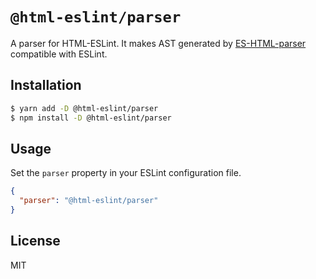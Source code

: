 # `@html-eslint/parser`

A parser for HTML-ESLint.
It makes AST generated by [ES-HTML-parser](https://github.com/yeonjuan/es-html-parser) compatible with ESLint.

## Installation

```bash
$ yarn add -D @html-eslint/parser
$ npm install -D @html-eslint/parser
```

## Usage

Set the `parser` property in your ESLint configuration file.

```json
{
  "parser": "@html-eslint/parser"
}
```

## License

MIT
